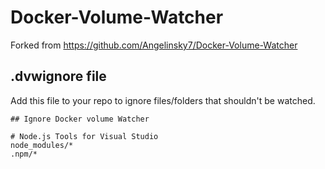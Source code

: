 # Docker-Volume-Watcher

Forked from https://github.com/Angelinsky7/Docker-Volume-Watcher

## .dvwignore file
Add this file to your repo to ignore files/folders that shouldn't be watched.

```
## Ignore Docker volume Watcher

# Node.js Tools for Visual Studio
node_modules/*
.npm/*
```
